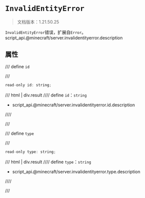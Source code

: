 # `InvalidEntityError`

> 文档版本：1.21.50.25

`InvalidEntityError`错误，扩展自`Error`。script_api.@minecraft/server.invalidentityerror.description

## 属性

/// define
`id`


///

```js
read-only id: string;
```

/// html | div.result
//// define
`id`：`string`

- script_api.@minecraft/server.invalidentityerror.id.description


////

///


/// define
`type`


///

```js
read-only type: string;
```

/// html | div.result
//// define
`type`：`string`

- script_api.@minecraft/server.invalidentityerror.type.description


////

///

